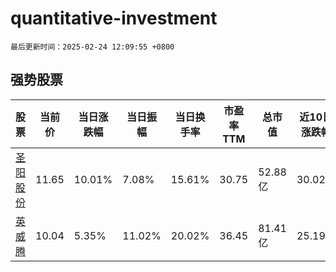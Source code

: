 # quantitative-investment

`最后更新时间：2025-02-24 12:09:55 +0800`

## 强势股票

|股票|当前价|当日涨跌幅|当日振幅|当日换手率|市盈率TTM|总市值|近10日涨跌幅|
|----|----|----|----|----|----|----|----|
|[圣阳股份](https://xueqiu.com/S/SZ002580)|11.65|10.01%|7.08%|15.61%|30.75|52.88亿|30.02%|
|[英威腾](https://xueqiu.com/S/SZ002334)|10.04|5.35%|11.02%|20.02%|36.45|81.41亿|25.19%|
